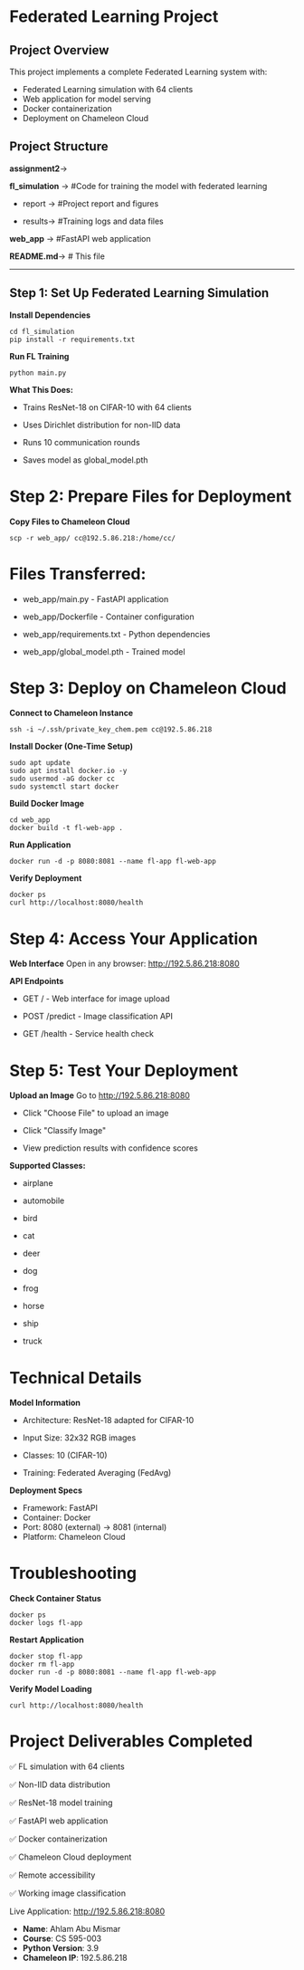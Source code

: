 # Federated Learning Project


## Project Overview
This project implements a complete Federated Learning system with:
- Federated Learning simulation with 64 clients
- Web application for model serving
- Docker containerization
- Deployment on Chameleon Cloud

## Project Structure
**assignment2**→

**fl_simulation** → #Code for training the model with federated learning

 - report → #Project report and figures

- results→ #Training logs and data files

**web_app** → #FastAPI web application

**README.md**→ # This file



---

## Step 1: Set Up Federated Learning Simulation

**Install Dependencies**
~~~
cd fl_simulation
pip install -r requirements.txt
~~~
**Run FL Training**
~~~
python main.py
~~~
**What This Does:**
- Trains ResNet-18 on CIFAR-10 with 64 clients

- Uses Dirichlet distribution for non-IID data

- Runs 10 communication rounds

- Saves model as global_model.pth

# Step 2: Prepare Files for Deployment
**Copy Files to Chameleon Cloud**
~~~
scp -r web_app/ cc@192.5.86.218:/home/cc/
~~~
# Files Transferred:
- web_app/main.py - FastAPI application

- web_app/Dockerfile - Container configuration

- web_app/requirements.txt - Python dependencies

- web_app/global_model.pth - Trained model

# Step 3: Deploy on Chameleon Cloud
**Connect to Chameleon Instance**
~~~
ssh -i ~/.ssh/private_key_chem.pem cc@192.5.86.218
~~~
**Install Docker (One-Time Setup)**
~~~
sudo apt update
sudo apt install docker.io -y
sudo usermod -aG docker cc
sudo systemctl start docker
~~~
**Build Docker Image**
~~~
cd web_app
docker build -t fl-web-app .
~~~
**Run Application**

~~~
docker run -d -p 8080:8081 --name fl-app fl-web-app
~~~
**Verify Deployment**
~~~
docker ps
curl http://localhost:8080/health
~~~
# Step 4: Access Your Application
**Web Interface**
Open in any browser:
http://192.5.86.218:8080

**API Endpoints**
- GET / - Web interface for image upload

- POST /predict - Image classification API

- GET /health - Service health check

# Step 5: Test Your Deployment
**Upload an Image**
Go to http://192.5.86.218:8080

- Click "Choose File" to upload an image

- Click "Classify Image"

- View prediction results with confidence scores

**Supported Classes:**

- airplane

- automobile

- bird

- cat

- deer

- dog

- frog

- horse

- ship

- truck

# Technical Details
**Model Information** 

* Architecture: ResNet-18 adapted for CIFAR-10

* Input Size: 32x32 RGB images

* Classes: 10 (CIFAR-10)

* Training: Federated Averaging (FedAvg)

**Deployment Specs**

* Framework: FastAPI
* Container: Docker
* Port: 8080 (external) → 8081 (internal)
* Platform: Chameleon Cloud

# Troubleshooting
**Check Container Status**

~~~
docker ps
docker logs fl-app
~~~
**Restart Application**
~~~
docker stop fl-app
docker rm fl-app
docker run -d -p 8080:8081 --name fl-app fl-web-app
~~~
**Verify Model Loading**
~~~
curl http://localhost:8080/health
~~~
# Project Deliverables Completed
✅ FL simulation with 64 clients

✅ Non-IID data distribution

✅ ResNet-18 model training

✅ FastAPI web application

✅ Docker containerization

✅ Chameleon Cloud deployment

✅ Remote accessibility

✅ Working image classification

Live Application: http://192.5.86.218:8080


- **Name**: Ahlam Abu Mismar
- **Course**: CS 595-003
- **Python Version**: 3.9
- **Chameleon IP**: 192.5.86.218
